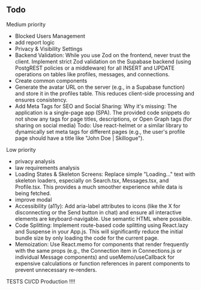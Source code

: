 ## Todo

Medium priority

* Blocked Users Management
* add report logic
* Privacy & Visibility Settings
* Backend Validation: While you use Zod on the frontend, never trust the client. Implement strict Zod validation on the  Supabase backend (using PostgREST policies or a middleware) for all INSERT and UPDATE operations on tables like   profiles, messages, and connections.
* Create common components
*  Generate the avatar URL on the server (e.g., in a Supabase function) and store it in the profiles table. This reduces client-side processing and ensures consistency.
*  Add Meta Tags for SEO and Social Sharing: Why it's missing: The application is a single-page app (SPA). The provided code snippets do not show any <meta> tags for page titles, descriptions, or Open Graph tags (for sharing on social media) Todo: Use react-helmet or a similar library to dynamically set meta tags for different pages (e.g., the user's profile page should have a title like "John Doe | Skillogue").

Low priority

* privacy analysis
* law requirements analysis
* Loading States & Skeleton Screens: Replace simple "Loading..." text with skeleton loaders, especially on Search.tsx,
  Messages.tsx, and Profile.tsx. This provides a much smoother experience while data is being fetched.
* improve modal
* Accessibility (a11y): Add aria-label attributes to icons (like the X for disconnecting or the Send button in chat) and ensure all interactive elements are keyboard-navigable. Use semantic HTML where possible.
* Code Splitting: Implement route-based code splitting using React.lazy and Suspense in your App.js. This will   significantly reduce the initial bundle size by only loading the code for the current page.
* Memoization: Use React.memo for components that render frequently with the same props (e.g., the Connection item in   Connections.js or individual Message components) and useMemo/useCallback for expensive calculations or function   references in parent components to prevent unnecessary re-renders.



TESTS
CI/CD
Production !!!!